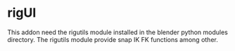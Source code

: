 # rigUI

This addon need the rigutils module installed in the blender python modules directory. The rigutils module provide snap IK FK functions among other.
